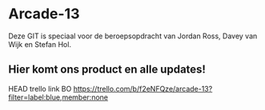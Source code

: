 # Arcade-13
Deze GIT is speciaal voor de beroepsopdracht van Jordan Ross, Davey van Wijk en Stefan Hol. 
## Hier komt ons product en alle updates!

HEAD
trello link BO
https://trello.com/b/f2eNFQze/arcade-13?filter=label:blue,member:none